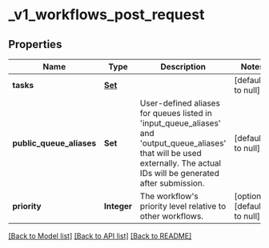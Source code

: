 # _v1_workflows_post_request
## Properties

| Name | Type | Description | Notes |
|------------ | ------------- | ------------- | -------------|
| **tasks** | [**Set**](_v1_workflows_post_request_tasks_inner.md) |  | [default to null] |
| **public\_queue\_aliases** | **Set** | User-defined aliases for queues listed in &#39;input_queue_aliases&#39; and &#39;output_queue_aliases&#39; that will be used externally. The actual IDs will be generated after submission. | [default to null] |
| **priority** | **Integer** | The workflow&#39;s priority level relative to other workflows. | [optional] [default to null] |

[[Back to Model list]](../README.md#documentation-for-models) [[Back to API list]](../README.md#documentation-for-api-endpoints) [[Back to README]](../README.md)

